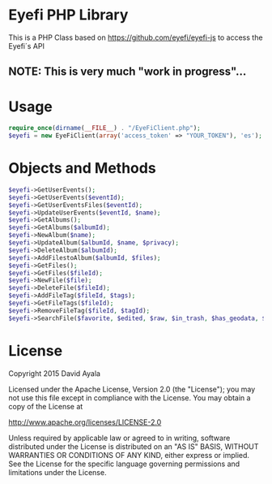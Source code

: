 # Eyefi PHP Library
This is a PHP Class based on https://github.com/eyefi/eyefi-js to access the Eyefi´s API

## NOTE: This is very much "work in progress"...

# Usage
```php
require_once(dirname(__FILE__) . "/EyeFiClient.php");
$eyefi = new EyeFiClient(array('access_token' => "YOUR_TOKEN"), 'es');
```
# Objects and Methods
```php
$eyefi->GetUserEvents();
$eyefi->GetUserEvents($eventId);
$eyefi->GetUserEventsFiles($eventId);
$eyefi->UpdateUserEvents($eventId, $name);
$eyefi->GetAlbums();
$eyefi->GetAlbums($albumId);
$eyefi->NewAlbum($name);
$eyefi->UpdateAlbum($albumId, $name, $privacy);
$eyefi->DeleteAlbum($albumId);
$eyefi->AddFilestoAlbum($albumId, $files);
$eyefi->GetFiles();
$eyefi->GetFiles($fileId);
$eyefi->NewFile($file);
$eyefi->DeleteFile($fileId);
$eyefi->AddFileTag($fileId, $tags);
$eyefi->GetFileTags($fileId);
$eyefi->RemoveFileTag($fileId, $tagId);
$eyefi->SearchFile($favorite, $edited, $raw, $in_trash, $has_geodata, $geo_lat, $geo_lon, $geo_distance, $album_ids, $event_ids, $tag_ids, $camera, $date_from, $date_to, $created_from, $created_to, $page, $per_page, $sort, $order);
```

# License
Copyright 2015 David Ayala

Licensed under the Apache License, Version 2.0 (the "License");
you may not use this file except in compliance with the License.
You may obtain a copy of the License at

   http://www.apache.org/licenses/LICENSE-2.0

Unless required by applicable law or agreed to in writing, software
distributed under the License is distributed on an "AS IS" BASIS,
WITHOUT WARRANTIES OR CONDITIONS OF ANY KIND, either express or implied.
See the License for the specific language governing permissions and
limitations under the License.
